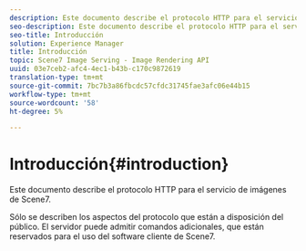 ```yaml
---
description: Este documento describe el protocolo HTTP para el servicio de imágenes de Scene7.
seo-description: Este documento describe el protocolo HTTP para el servicio de imágenes de Scene7.
seo-title: Introducción
solution: Experience Manager
title: Introducción
topic: Scene7 Image Serving - Image Rendering API
uuid: 03e7ceb2-afc4-4ec1-b43b-c170c9872619
translation-type: tm+mt
source-git-commit: 7bc7b3a86fbcdc57cfdc31745fae3afc06e44b15
workflow-type: tm+mt
source-wordcount: '58'
ht-degree: 5%

---
```



# Introducción{#introduction}

Este documento describe el protocolo HTTP para el servicio de imágenes de Scene7.

Sólo se describen los aspectos del protocolo que están a disposición del público. El servidor puede admitir comandos adicionales, que están reservados para el uso del software cliente de Scene7.
